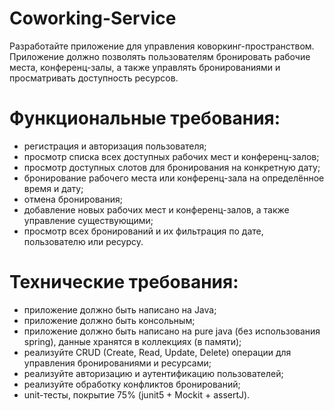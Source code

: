 # Coworking-Service 
Разработайте приложение для управления коворкинг-пространством. Приложение должно позволять пользователям бронировать рабочие места, конференц-залы, а также управлять бронированиями и просматривать доступность ресурсов.

# Функциональные требования:
- регистрация и авторизация пользователя;
- просмотр списка всех доступных рабочих мест и конференц-залов;
- просмотр доступных слотов для бронирования на конкретную дату;
- бронирование рабочего места или конференц-зала на определённое время и дату;
- отмена бронирования;
- добавление новых рабочих мест и конференц-залов, а также управление существующими;
- просмотр всех бронирований и их фильтрация по дате, пользователю или ресурсу.

# Технические требования:
- приложение должно быть написано на Java;
- приложение должно быть консольным;
- приложение должно быть написано на pure java (без использования spring), данные хранятся в коллекциях (в памяти);
- реализуйте CRUD (Create, Read, Update, Delete) операции для управления бронированиями и ресурсами;
- реализуйте авторизацию и аутентификацию пользователей;
- реализуйте обработку конфликтов бронирований;
- unit-тесты, покрытие 75% (junit5 + Mockit + assertJ).